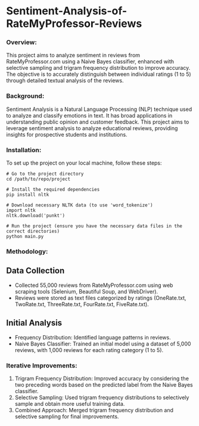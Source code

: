 # Sentiment-Analysis-of-RateMyProfessor-Reviews

### Overview:
This project aims to analyze sentiment in reviews from RateMyProfessor.com using a Naive Bayes classifier, enhanced with selective sampling and trigram frequency distribution to improve accuracy. The objective is to accurately distinguish between individual ratings (1 to 5) through detailed textual analysis of the reviews.

### Background:
Sentiment Analysis is a Natural Language Processing (NLP) technique used to analyze and classify emotions in text. It has broad applications in understanding public opinion and customer feedback. This project aims to leverage sentiment analysis to analyze educational reviews, providing insights for prospective students and institutions.

### Installation:
To set up the project on your local machine, follow these steps:
```
# Go to the project directory 
cd /path/to/repo/project 

# Install the required dependencies
pip install nltk

# Download necessary NLTK data (to use 'word_tokenize')
import nltk
nltk.download('punkt')

# Run the project (ensure you have the necessary data files in the correct directories)
python main.py
```

### Methodology:
## Data Collection
- Collected 55,000 reviews from RateMyProfessor.com using web scraping tools (Selenium, Beautiful Soup, and WebDriver).
- Reviews were stored as text files categorized by ratings (OneRate.txt, TwoRate.txt, ThreeRate.txt, FourRate.txt, FiveRate.txt).

## Initial Analysis
- Frequency Distribution: Identified language patterns in reviews.
- Naive Bayes Classifier: Trained an initial model using a dataset of 5,000 reviews, with 1,000 reviews for each rating category (1 to 5).

### Iterative Improvements:
1. Trigram Frequency Distribution: Improved accuracy by considering the two preceding words based on the predicted label from the Naive Bayes classifier.
2. Selective Sampling: Used trigram frequency distributions to selectively sample and obtain more useful training data.
3. Combined Approach: Merged trigram frequency distribution and selective sampling for final improvements.
